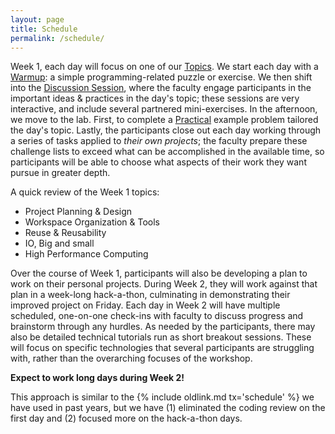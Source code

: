```yaml
---
layout: page
title: Schedule
permalink: /schedule/
---
```

Week 1, each day will focus on one of our [Topics](/topic/).  We start each day with a [Warmup](/warmup/): a simple programming-related puzzle or exercise.  We then shift into the [Discussion Session](/session/), where the faculty engage participants in the important ideas & practices in the day's topic; these sessions are very interactive, and include several partnered mini-exercises.  In the afternoon, we move to the lab.  First, to complete a [Practical](/practical/) example problem tailored the day's topic.  Lastly, the participants close out each day working through a series of tasks applied to *their own projects*; the faculty prepare these challenge lists to exceed what can be accomplished in the available time, so participants will be able to choose what aspects of their work they want pursue in greater depth.

A quick review of the Week 1 topics:

 - Project Planning & Design
 - Workspace Organization & Tools
 - Reuse & Reusability
 - IO, Big and small
 - High Performance Computing
 
Over the course of Week 1, participants will also be developing a plan to work on their personal projects.  During Week 2, they will work against that plan in a week-long hack-a-thon, culminating in demonstrating their improved project on Friday.  Each day in Week 2 will have multiple scheduled, one-on-one check-ins with faculty to discuss progress and brainstorm through any hurdles.  As needed by the participants, there may also be detailed technical tutorials run as short breakout sessions.  These will focus on specific technologies that several participants are struggling with, rather than the overarching focuses of the workshop.

**Expect to work long days during Week 2!**

This approach is similar to the {% include oldlink.md tx='schedule' %} we have used in past years, but we have (1) eliminated the coding review on the first day and (2) focused more on the hack-a-thon days.
